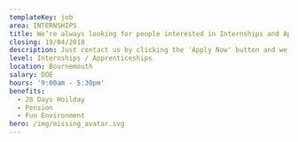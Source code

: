 ```yaml
---
templateKey: job
area: INTERNSHIPS
title: We’re always looking for people interested in Internships and Apprenticeships.
closing: 19/04/2018
description: Just contact us by clicking the 'Apply Now' button and we'll be in touch.
level: Internships / Apprenticeships
location: Bournemouth
salary: DOE
hours: '9:00am - 5:30pm'
benefits:
  - 28 Days Hoilday
  - Pension
  - Fun Environment
hero: /img/missing_avatar.svg
---
```


